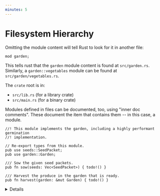 ```yaml
---
minutes: 5
---
```


# Filesystem Hierarchy

Omitting the module content will tell Rust to look for it in another file:

```rust,editable,compile_fail
mod garden;
```

This tells rust that the `garden` module content is found at `src/garden.rs`.
Similarly, a `garden::vegetables` module can be found at `src/garden/vegetables.rs`.

The `crate` root is in:

* `src/lib.rs` (for a library crate)
* `src/main.rs` (for a binary crate)

Modules defined in files can be documented, too, using "inner doc comments".
These document the item that contains them -- in this case, a module.

```rust,editable,compile_fail
//! This module implements the garden, including a highly performant germination
//! implementation.

// Re-export types from this module.
pub use seeds::SeedPacket;
pub use garden::Garden;

/// Sow the given seed packets.
pub fn sow(seeds: Vec<SeedPacket>) { todo!() }

/// Harvest the produce in the garden that is ready.
pub fn harvest(garden: &mut Garden) { todo!() }
```

<details>

* Before Rust 2018, modules needed to be located at `module/mod.rs` instead of `module.rs`, and this is still a working alternative for editions after 2018.

* The main reason to introduce `filename.rs` as alternative to `filename/mod.rs`
  was because many files named `mod.rs` can be hard to distinguish in IDEs.

* Deeper nesting can use folders, even if the main module is a file:

  ```ignore
  src/
  ├── main.rs
  ├── top_module.rs
  └── top_module/
      └── sub_module.rs
  ```

* The place rust will look for modules can be changed with a compiler directive:

  ```rust,ignore
  #[path = "some/path.rs"]
  mod some_module;
  ```

  This is useful, for example, if you would like to place tests for a module in a file named
  `some_module_test.rs`, similar to the convention in Go.

</details>
